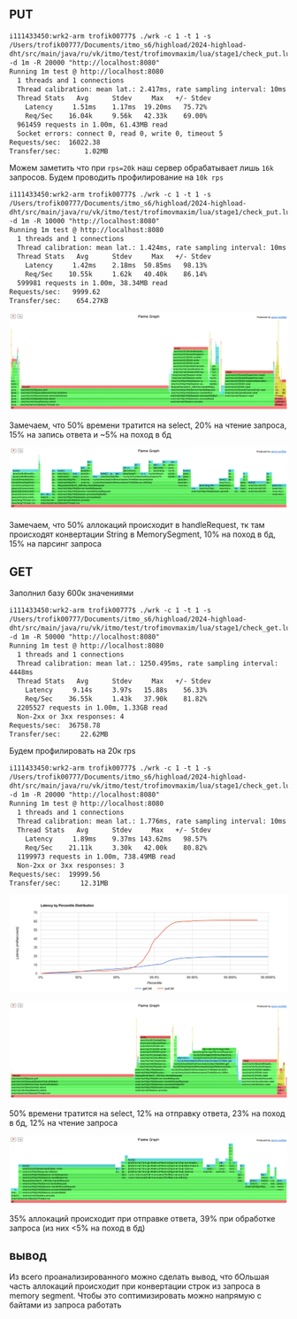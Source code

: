 ## PUT

```
i111433450:wrk2-arm trofik00777$ ./wrk -c 1 -t 1 -s /Users/trofik00777/Documents/itmo_s6/highload/2024-highload-dht/src/main/java/ru/vk/itmo/test/trofimovmaxim/lua/stage1/check_put.lua -d 1m -R 20000 "http://localhost:8080" 
Running 1m test @ http://localhost:8080
  1 threads and 1 connections
  Thread calibration: mean lat.: 2.417ms, rate sampling interval: 10ms
  Thread Stats   Avg      Stdev     Max   +/- Stdev
    Latency     1.51ms    1.17ms  19.20ms   75.72%
    Req/Sec    16.04k     9.56k   42.33k    69.00%
  961459 requests in 1.00m, 61.43MB read
  Socket errors: connect 0, read 0, write 0, timeout 5
Requests/sec:  16022.38
Transfer/sec:      1.02MB
```

Можем заметить что при `rps=20k` наш сервер обрабатывает лишь `16k` запросов. Будем проводить профилирование на `10k rps`

```
i111433450:wrk2-arm trofik00777$ ./wrk -c 1 -t 1 -s /Users/trofik00777/Documents/itmo_s6/highload/2024-highload-dht/src/main/java/ru/vk/itmo/test/trofimovmaxim/lua/stage1/check_put.lua -d 1m -R 10000 "http://localhost:8080" 
Running 1m test @ http://localhost:8080
  1 threads and 1 connections
  Thread calibration: mean lat.: 1.424ms, rate sampling interval: 10ms
  Thread Stats   Avg      Stdev     Max   +/- Stdev
    Latency     1.42ms    2.18ms  50.85ms   98.13%
    Req/Sec    10.55k     1.62k   40.40k    86.14%
  599981 requests in 1.00m, 38.34MB read
Requests/sec:   9999.62
Transfer/sec:    654.27KB
```

![](img.png)

Замечаем, что 50% времени тратится на select, 20% на чтение запроса, 15% на запись ответа и ~5% на поход в бд

![](img_1.png)

Замечаем, что 50% аллокаций происходит в handleRequest, тк там происходят конвертации String в MemorySegment, 10% на поход в бд, 15% на парсинг запроса


## GET

Заполнил базу 600к значениями

```
i111433450:wrk2-arm trofik00777$ ./wrk -c 1 -t 1 -s /Users/trofik00777/Documents/itmo_s6/highload/2024-highload-dht/src/main/java/ru/vk/itmo/test/trofimovmaxim/lua/stage1/check_get.lua -d 1m -R 50000 "http://localhost:8080" 
Running 1m test @ http://localhost:8080
  1 threads and 1 connections
  Thread calibration: mean lat.: 1250.495ms, rate sampling interval: 4448ms
  Thread Stats   Avg      Stdev     Max   +/- Stdev
    Latency     9.14s     3.97s   15.88s    56.33%
    Req/Sec    36.55k     1.43k   37.90k    81.82%
  2205527 requests in 1.00m, 1.33GB read
  Non-2xx or 3xx responses: 4
Requests/sec:  36758.78
Transfer/sec:     22.62MB
```

Будем профилировать на 20к rps

```
i111433450:wrk2-arm trofik00777$ ./wrk -c 1 -t 1 -s /Users/trofik00777/Documents/itmo_s6/highload/2024-highload-dht/src/main/java/ru/vk/itmo/test/trofimovmaxim/lua/stage1/check_get.lua -d 1m -R 20000 "http://localhost:8080" 
Running 1m test @ http://localhost:8080
  1 threads and 1 connections
  Thread calibration: mean lat.: 1.776ms, rate sampling interval: 10ms
  Thread Stats   Avg      Stdev     Max   +/- Stdev
    Latency     1.89ms    9.37ms 143.62ms   98.57%
    Req/Sec    21.11k     3.30k   42.00k    80.82%
  1199973 requests in 1.00m, 738.49MB read
  Non-2xx or 3xx responses: 3
Requests/sec:  19999.56
Transfer/sec:     12.31MB
```

![](img_4.png)

![](img_2.png)

50% времени тратится на select, 12% на отправку ответа, 23% на поход в бд, 12% на чтение запроса

![](img_3.png)

35% аллокаций происходит при отправке ответа, 39% при обработке запроса (из них <5% на поход в бд)

## вывод

Из всего проанализированного можно сделать вывод, что бОльшая часть аллокаций происходит при конвертации строк из запроса в memory segment. Чтобы это соптимизировать можно напрямую с байтами из запроса работать
